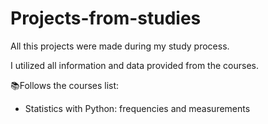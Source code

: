 # Projects-from-studies
All this projects were made during my study process. 

I utilized all information and data provided from the courses.

📚Follows the courses list:

* Statistics with Python: frequencies and measurements


